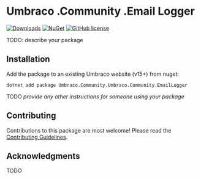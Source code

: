 # Umbraco .Community .Email Logger 

[![Downloads](https://img.shields.io/nuget/dt/Umbraco.Community.Umbraco.Community.EmailLogger?color=cc9900)](https://www.nuget.org/packages/Umbraco.Community.Umbraco.Community.EmailLogger/)
[![NuGet](https://img.shields.io/nuget/vpre/Umbraco.Community.Umbraco.Community.EmailLogger?color=0273B3)](https://www.nuget.org/packages/Umbraco.Community.Umbraco.Community.EmailLogger)
[![GitHub license](https://img.shields.io/github/license/Rockerby/Umbraco.Community.EmailLogger?color=8AB803)](../LICENSE)

TODO: describe your package

<!--
Including screenshots is a really good idea! 

If you put images into /docs/screenshots, then you would reference them in this readme as, for example:

<img alt="..." src="https://github.com/Rockerby/Umbraco.Community.EmailLogger/blob/develop/docs/screenshots/screenshot.png">
-->

## Installation

Add the package to an existing Umbraco website (v15+) from nuget:

`dotnet add package Umbraco.Community.Umbraco.Community.EmailLogger`

TODO *provide any other instructions for someone using your package*

## Contributing

Contributions to this package are most welcome! Please read the [Contributing Guidelines](CONTRIBUTING.md).

## Acknowledgments

TODO